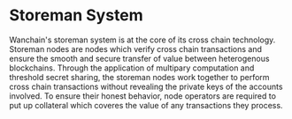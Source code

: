 # Storeman System  

Wanchain's storeman system is at the core of its cross chain technology. Storeman nodes are nodes which verify cross chain transactions and ensure the smooth and secure transfer of value between heterogenous blockchains. Through the application of multipary computation and threshold secret sharing, the storeman nodes work together to perform cross chain transactions without revealing the private keys of the accounts involved. To ensure their honest behavior, node operators are required to put up collateral which coveres the value of any transactions they process. 

